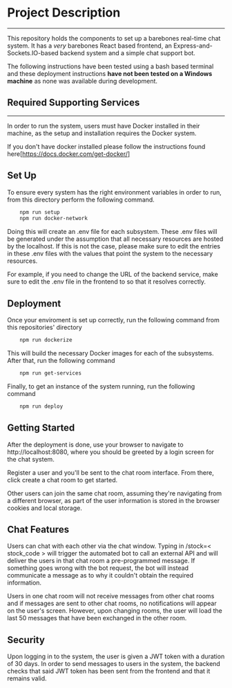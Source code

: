 # Project Description
---

This repository holds the components to set up a barebones real-time chat system. It has a _very_ barebones React based frontend, an Express-and-Sockets.IO-based backend system and a simple chat support bot.

The following instructions have been tested using a bash based terminal and these deployment instructions **have not been tested on a Windows machine** as none was available during development.

## Required Supporting Services
---

In order to run the system, users must have Docker installed in their machine, as the setup and installation requires the Docker system. 

If you don't have docker installed please follow the instructions found here[https://docs.docker.com/get-docker/]


## Set Up

To ensure every system has the right environment variables in order to run, from this directory perform the following command.

```bash
    npm run setup
    npm run docker-network
```

Doing this will create an .env file for each subsystem. These .env files will be generated under the assumption that all necessary resources are hosted by the localhost. If this is not the case, please make sure to edit the entries in these .env files with the values that point  the system to the necessary resources.

For example, if you need to change the URL of the backend service, make sure to edit the .env file in the frontend to so that it resolves correctly.

## Deployment

Once your enviroment is set up correctly, run the following command from this repositories' directory

```bash
    npm run dockerize
```

This will build the necessary Docker images for each of the subsystems. After that, run the following command

```bash
    npm run get-services
```

Finally, to get an instance of the system running, run the following command

```bash
    npm run deploy
```

## Getting Started

After the deployment is done, use your browser to navigate to http://localhost:8080, where you should be greeted by a login screen for the chat system.

Register a user and you'll be sent to the chat room interface. From there, click create a chat room to get started.

Other users can join the same chat room, assuming they're navigating from a different browser, as part of the user information is stored in the browser cookies and local storage.

## Chat Features

Users can chat with each other via the chat window. Typing in /stock=< stock_code >  will trigger the automated bot to call an external API and will deliver the users in that chat room a pre-programmed message. If something goes wrong with the bot request, the bot will instead communicate a message as to why it couldn't obtain the required information.

Users in one chat room will not receive messages from other chat rooms and if messages are sent to other chat rooms, no notifications will appear on the user's screen. However, upon changing rooms, the user will load the last 50 messages that have been exchanged in the other room. 

## Security

Upon logging in to the system, the user is given a JWT token with a duration of 30 days. In order to send messages to users in the system, the backend checks that said JWT token has been sent from the frontend and that it remains valid.